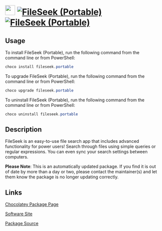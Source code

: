 # <img src="https://rawcdn.githack.com/virtualex-itv/chocolatey-packages/0e8f671282ae49b2aa8739ea7ff703c9d9687d04/icons/fileseek.png" width="32" height="32"/> [![FileSeek (Portable)](https://img.shields.io/chocolatey/v/fileseek.portable.svg?label=FileSeek+(Portable))](https://community.chocolatey.org/packages/fileseek.portable) [![FileSeek (Portable)](https://img.shields.io/chocolatey/dt/fileseek.portable.svg)](https://community.chocolatey.org/packages/fileseek.portable)

## Usage

To install FileSeek (Portable), run the following command from the command line or from PowerShell:

```powershell
choco install fileseek.portable
```

To upgrade FileSeek (Portable), run the following command from the command line or from PowerShell:

```powershell
choco upgrade fileseek.portable
```

To uninstall FileSeek (Portable), run the following command from the command line or from PowerShell:

```powershell
choco uninstall fileseek.portable
```

## Description

FileSeek is an easy-to-use file search app that includes advanced functionality for power users! Search through files using simple queries or regular expressions. You can even sync your search settings between computers.

**Please Note**: This is an automatically updated package. If you find it is
out of date by more than a day or two, please contact the maintainer(s) and
let them know the package is no longer updating correctly.

## Links

[Chocolatey Package Page](https://community.chocolatey.org/packages/fileseek.portable)

[Software Site](https://www.fileseek.ca/)

[Package Source](https://github.com/virtualex-itv/chocolatey-packages/tree/master/automatic/fileseek.portable)
